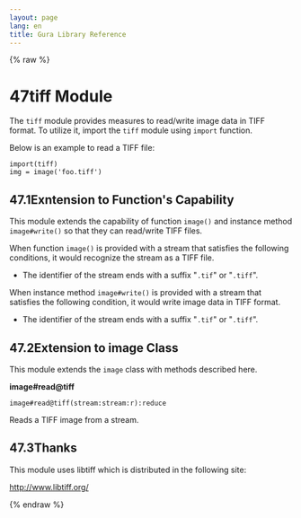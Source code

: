 ```yaml
---
layout: page
lang: en
title: Gura Library Reference
---
```


{% raw %}
<h1><span class="caption-index-1">47</span><a name="anchor-47"></a>tiff Module</h1>
<p>
The <code>tiff</code> module provides measures to read/write image data in TIFF format. To utilize it, import the <code>tiff</code> module using <code>import</code> function.
</p>
<p>
Below is an example to read a TIFF file:
</p>
<pre><code>import(tiff)
img = image('foo.tiff')
</code></pre>
<h2><span class="caption-index-2">47.1</span><a name="anchor-47-1"></a>Exntension to Function's Capability</h2>
<p>
This module extends the capability of function <code>image()</code> and instance method <code>image#write()</code> so that they can read/write TIFF files.
</p>
<p>
When function <code>image()</code> is provided with a stream that satisfies the following conditions, it would recognize the stream as a TIFF file.
</p>
<ul>
<li>The identifier of the stream ends with a suffix "<code>.tif</code>" or "<code>.tiff</code>".</li>
</ul>
<p>
When instance method <code>image#write()</code> is provided with a stream that satisfies the following condition, it would write image data in TIFF format.
</p>
<ul>
<li>The identifier of the stream ends with a suffix "<code>.tif</code>" or "<code>.tiff</code>".</li>
</ul>
<h2><span class="caption-index-2">47.2</span><a name="anchor-47-2"></a>Extension to image Class</h2>
<p>
This module extends the <code>image</code> class with methods described here.
</p>
<p>
<strong>image#read@tiff</strong>
</p>
<p>
<code>image#read@tiff(stream:stream:r):reduce</code>
</p>
<p>
Reads a TIFF image from a stream.
</p>
<h2><span class="caption-index-2">47.3</span><a name="anchor-47-3"></a>Thanks</h2>
<p>
This module uses libtiff which is distributed in the following site:
</p>
<p>
<a href="http://www.libtiff.org/">http://www.libtiff.org/</a>
</p>
<p />

{% endraw %}
